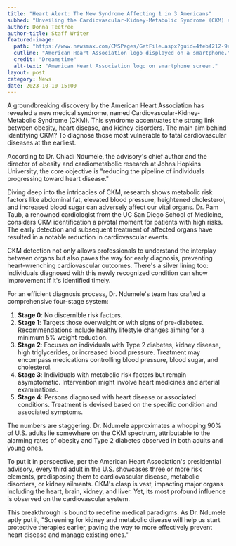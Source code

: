 ```yaml
---
title: "Heart Alert: The New Syndrome Affecting 1 in 3 Americans"
subhed: "Unveiling the Cardiovascular-Kidney-Metabolic Syndrome (CKM) and its stages."
author: Donna Teetree
author-title: Staff Writer
featured-image: 
  path: "https://www.newsmax.com/CMSPages/GetFile.aspx?guid=4feb4212-9e52-4074-bdbc-f5165e6a7a0c&SiteName=Newsmax&maxsidesize=600"
  cutline: "American Heart Association logo displayed on a smartphone."
  credit: "Dreamstime"
  alt-text: "American Heart Association logo on smartphone screen."
layout: post
category: News
date: 2023-10-10 15:00
---
```


A groundbreaking discovery by the American Heart Association has revealed a new medical syndrome, named Cardiovascular-Kidney-Metabolic Syndrome (CKM). This syndrome accentuates the strong link between obesity, heart disease, and kidney disorders. The main aim behind identifying CKM? To diagnose those most vulnerable to fatal cardiovascular diseases at the earliest.

According to Dr. Chiadi Ndumele, the advisory's chief author and the director of obesity and cardiometabolic research at Johns Hopkins University, the core objective is "reducing the pipeline of individuals progressing toward heart disease."

Diving deep into the intricacies of CKM, research shows metabolic risk factors like abdominal fat, elevated blood pressure, heightened cholesterol, and increased blood sugar can adversely affect our vital organs. Dr. Pam Taub, a renowned cardiologist from the UC San Diego School of Medicine, considers CKM identification a pivotal moment for patients with high risks. The early detection and subsequent treatment of affected organs have resulted in a notable reduction in cardiovascular events.

CKM detection not only allows professionals to understand the interplay between organs but also paves the way for early diagnosis, preventing heart-wrenching cardiovascular outcomes. There's a silver lining too: individuals diagnosed with this newly recognized condition can show improvement if it's identified timely.

For an efficient diagnosis process, Dr. Ndumele's team has crafted a comprehensive four-stage system:

1. **Stage 0**: No discernible risk factors.
2. **Stage 1**: Targets those overweight or with signs of pre-diabetes. Recommendations include healthy lifestyle changes aiming for a minimum 5% weight reduction.
3. **Stage 2**: Focuses on individuals with Type 2 diabetes, kidney disease, high triglycerides, or increased blood pressure. Treatment may encompass medications controlling blood pressure, blood sugar, and cholesterol.
4. **Stage 3**: Individuals with metabolic risk factors but remain asymptomatic. Intervention might involve heart medicines and arterial examinations.
5. **Stage 4**: Persons diagnosed with heart disease or associated conditions. Treatment is devised based on the specific condition and associated symptoms.

The numbers are staggering. Dr. Ndumele approximates a whopping 90% of U.S. adults lie somewhere on the CKM spectrum, attributable to the alarming rates of obesity and Type 2 diabetes observed in both adults and young ones.

To put it in perspective, per the American Heart Association's presidential advisory, every third adult in the U.S. showcases three or more risk elements, predisposing them to cardiovascular disease, metabolic disorders, or kidney ailments. CKM's clasp is vast, impacting major organs including the heart, brain, kidney, and liver. Yet, its most profound influence is observed on the cardiovascular system.

This breakthrough is bound to redefine medical paradigms. As Dr. Ndumele aptly put it, "Screening for kidney and metabolic disease will help us start protective therapies earlier, paving the way to more effectively prevent heart disease and manage existing ones."
